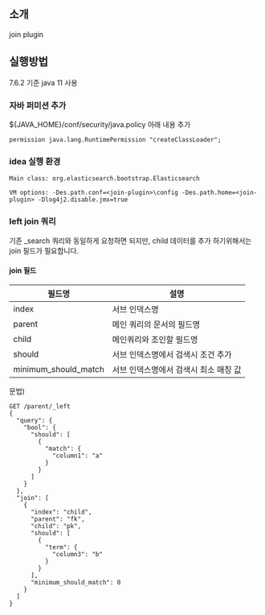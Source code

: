 ## 소개
join plugin

## 실행방법

7.6.2 기준 java 11 사용

### 자바 퍼미션 추가

${JAVA_HOME}/conf/security/java.policy 아래 내용 추가

```
permission java.lang.RuntimePermission "createClassLoader";
```

### idea 실행 환경

```
Main class: org.elasticsearch.bootstrap.Elasticsearch

VM options: -Des.path.conf=<join-plugin>\config -Des.path.home=<join-plugin> -Dlog4j2.disable.jmx=true
```

### left join 쿼리

기존 _search 쿼리와 동일하게 요청하면 되지만, child 데이터를 추가 하기위해서는 join 필드가 필요합니다.   

#### join 필드


| 필드명 | 설명 |
| --- | --- |
|index | 서브 인덱스명 |
|parent | 메인 쿼리의 문서의 필드명 |
|child | 메인쿼리와 조인할 필드명 |
|should | 서브 인덱스명에서 검색시 조건 추가 |
|minimum_should_match | 서브 인덱스명에서 검색시 최소 매칭 값 |


문법)
```
GET /parent/_left
{
  "query": {
    "bool": {
      "should": [
        {
          "match": {
            "column1": "a"
          }
        }
      ]
    }
  },
  "join": [  
    {
      "index": "child",
      "parent": "fk",
      "child": "pk",
      "should": [
        {
          "term": {
            "column3": "b"
          }
        }
      ],
      "minimum_should_match": 0
    }
  ]
}
```